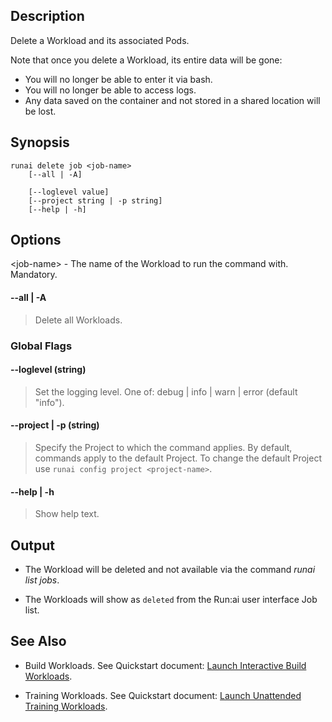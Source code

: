 ## Description

Delete a Workload and its associated Pods.

Note that once you delete a Workload, its entire data will be gone:

* You will no longer be able to enter it via bash.
* You will no longer be able to access logs.
* Any data saved on the container and not stored in a shared location will be lost.

## Synopsis

``` shell
runai delete job <job-name> 
    [--all | -A]

    [--loglevel value] 
    [--project string | -p string] 
    [--help | -h]
```
## Options

<job-name\> - The name of the Workload to run the command with. Mandatory.

#### --all | -A
>  Delete all Workloads.

### Global Flags

#### --loglevel (string)
>  Set the logging level. One of: debug | info | warn | error (default "info").

#### --project | -p (string)
>  Specify the Project to which the command applies. By default, commands apply to the default Project. To change the default Project use ``runai config project <project-name>``.

#### --help | -h
>  Show help text.

## Output

* The Workload will be deleted and not available via the command _runai list jobs_.

* The Workloads will show as `deleted` from the Run:ai user interface Job list.

## See Also

*   Build Workloads. See Quickstart document: [Launch Interactive Build Workloads](../walkthroughs/walkthrough-build.md).

*   Training Workloads. See Quickstart document:  [Launch Unattended Training Workloads](../walkthroughs/walkthrough-train.md).

